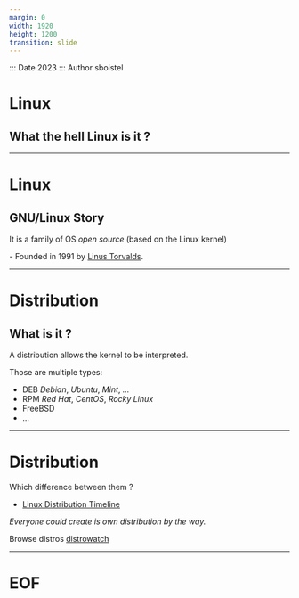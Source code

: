 ```yaml
---
margin: 0
width: 1920
height: 1200
transition: slide
---
```

<!-- .slide: data-auto-animate -->
::: Date 2023
::: Author sboistel

# Linux
## **What the hell Linux is it ?**

---
<!-- .slide: data-auto-animate -->
# Linux
## GNU/Linux Story

It is a family of OS _open source_ (based on the Linux kernel)

\- Founded in 1991 by [Linus Torvalds](https://en.wikipedia.org/wiki/Linus_Torvalds).

---
<!-- .slide: data-auto-animate -->
# Distribution
## What is it ?

A distribution allows the kernel to be interpreted.

Those are multiple types:
+ DEB *Debian*, *Ubuntu*, *Mint*, *...*
+ RPM *Red Hat*, *CentOS*, *Rocky Linux*
+ FreeBSD
+ ...

---
<!-- .slide: data-auto-animate -->
# Distribution

Which difference between them ?
* [Linux Distribution Timeline](resources/01-Linux_Distribution_Timeline.svg)

_Everyone could create is own distribution by the way._

Browse distros [distrowatch](https://distrowatch.com/)

---
# EOF